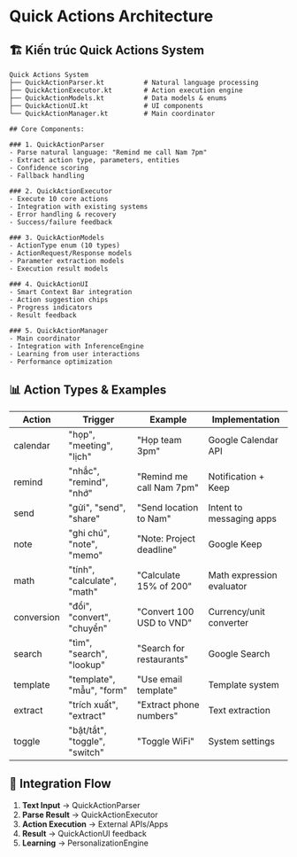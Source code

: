 # Quick Actions Architecture

## 🏗️ Kiến trúc Quick Actions System

```
Quick Actions System
├── QuickActionParser.kt          # Natural language processing
├── QuickActionExecutor.kt        # Action execution engine
├── QuickActionModels.kt          # Data models & enums
├── QuickActionUI.kt              # UI components
└── QuickActionManager.kt         # Main coordinator

## Core Components:

### 1. QuickActionParser
- Parse natural language: "Remind me call Nam 7pm"
- Extract action type, parameters, entities
- Confidence scoring
- Fallback handling

### 2. QuickActionExecutor
- Execute 10 core actions
- Integration with existing systems
- Error handling & recovery
- Success/failure feedback

### 3. QuickActionModels
- ActionType enum (10 types)
- ActionRequest/Response models
- Parameter extraction models
- Execution result models

### 4. QuickActionUI
- Smart Context Bar integration
- Action suggestion chips
- Progress indicators
- Result feedback

### 5. QuickActionManager
- Main coordinator
- Integration with InferenceEngine
- Learning from user interactions
- Performance optimization
```

## 📊 Action Types & Examples

| Action | Trigger | Example | Implementation |
|--------|---------|---------|----------------|
| calendar | "họp", "meeting", "lịch" | "Họp team 3pm" | Google Calendar API |
| remind | "nhắc", "remind", "nhớ" | "Remind me call Nam 7pm" | Notification + Keep |
| send | "gửi", "send", "share" | "Send location to Nam" | Intent to messaging apps |
| note | "ghi chú", "note", "memo" | "Note: Project deadline" | Google Keep |
| math | "tính", "calculate", "math" | "Calculate 15% of 200" | Math expression evaluator |
| conversion | "đổi", "convert", "chuyển" | "Convert 100 USD to VND" | Currency/unit converter |
| search | "tìm", "search", "lookup" | "Search for restaurants" | Google Search |
| template | "template", "mẫu", "form" | "Use email template" | Template system |
| extract | "trích xuất", "extract" | "Extract phone numbers" | Text extraction |
| toggle | "bật/tắt", "toggle", "switch" | "Toggle WiFi" | System settings |

## 🔄 Integration Flow

1. **Text Input** → QuickActionParser
2. **Parse Result** → QuickActionExecutor
3. **Action Execution** → External APIs/Apps
4. **Result** → QuickActionUI feedback
5. **Learning** → PersonalizationEngine
